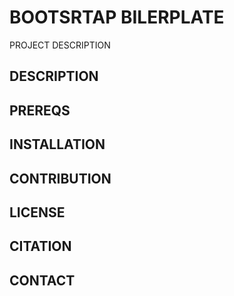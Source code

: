 # BOOTSRTAP BILERPLATE
PROJECT DESCRIPTION

## DESCRIPTION


## PREREQS

## INSTALLATION

## CONTRIBUTION

## LICENSE

## CITATION

## CONTACT 
